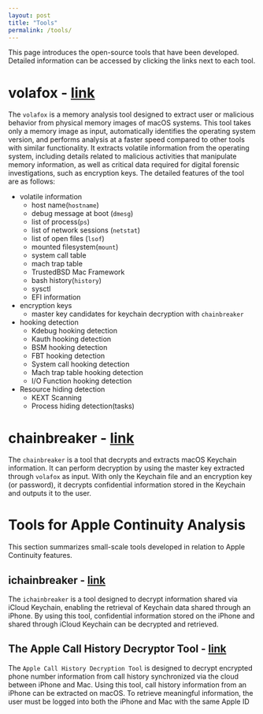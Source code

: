 ```yaml
---
layout: post
title: "Tools"
permalink: /tools/
---
```

This page introduces the open-source tools that have been developed. Detailed information can be accessed by clicking the links next to each tool.

# volafox - [link](https://github.com/n0fate/volafox)
The `volafox` is a memory analysis tool designed to extract user or malicious behavior from physical memory images of macOS systems. This tool takes only a memory image as input, automatically identifies the operating system version, and performs analysis at a faster speed compared to other tools with similar functionality. It extracts volatile information from the operating system, including details related to malicious activities that manipulate memory information, as well as critical data required for digital forensic investigations, such as encryption keys. The detailed features of the tool are as follows:
* volatile information
	* host name(`hostname`)
	* debug message at boot (`dmesg`)
	* list of process(`ps`)
	* list of network sessions (`netstat`)
	* list of open files (`lsof`)
	* mounted filesystem(`mount`)
	* system call table
	* mach trap table
	* TrustedBSD Mac Framework
	* bash history(`history`)
	* sysctl
	* EFI information
* encryption keys
	* master key candidates for keychain decryption with `chainbreaker`
* hooking detection
	* Kdebug hooking detection
	* Kauth hooking detection
	* BSM hooking detection
	* FBT hooking detection
	* System call hooking detection
	* Mach trap table hooking detection
	* I/O Function hooking detection
* Resource hiding detection
	* KEXT Scanning
	* Process hiding detection(tasks)

# chainbreaker - [link](https://github.com/n0fate/chainbreaker)
The `chainbreaker` is a tool that decrypts and extracts macOS Keychain information. It can perform decryption by using the master key extracted through `volafox` as input. With only the Keychain file and an encryption key (or password), it decrypts confidential information stored in the Keychain and outputs it to the user.

# Tools for Apple Continuity Analysis
This section summarizes small-scale tools developed in relation to Apple Continuity features.

## ichainbreaker - [link](https://github.com/n0fate/ichainbreaker)
The `ichainbreaker` is a tool designed to decrypt information shared via iCloud Keychain, enabling the retrieval of Keychain data shared through an iPhone. By using this tool, confidential information stored on the iPhone and shared through iCloud Keychain can be decrypted and retrieved.

## The Apple Call History Decryptor Tool - [link](https://github.com/n0fate/OS-X-Continuity/tree/master/Call%20History%20Decryptor)
The `Apple Call History Decryption Tool` is designed to decrypt encrypted phone number information from call history synchronized via the cloud between iPhone and Mac. Using this tool, call history information from an iPhone can be extracted on macOS. To retrieve meaningful information, the user must be logged into both the iPhone and Mac with the same Apple ID
